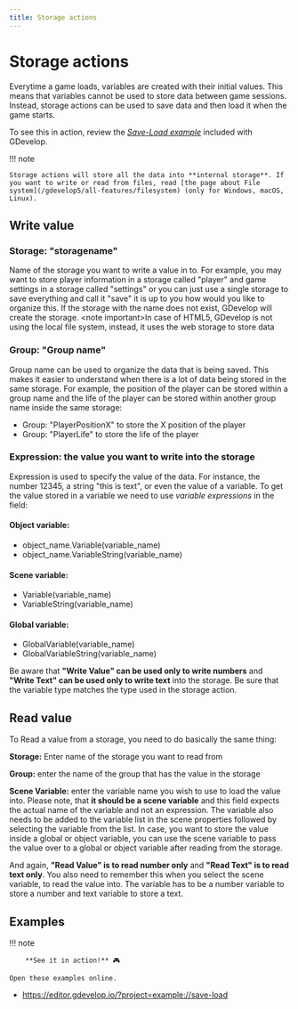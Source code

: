 ```yaml
---
title: Storage actions
---
```

# Storage actions

Everytime a game loads, variables are created with their initial values. This means that variables cannot be used to store data between game sessions.
Instead, storage actions can be used to save data and then load it when the game starts.

To see this in action, review the *[Save-Load example](https://editor.gdevelop.io/?project=example://save-load)* included with GDevelop.

!!! note

    Storage actions will store all the data into **internal storage**. If you want to write or read from files, read [the page about File system](/gdevelop5/all-features/filesystem) (only for Windows, macOS, Linux).

## Write value

### **Storage:** "storagename"

Name of the storage you want to write a value in to. For example, you may want to store player information in a storage called "player" and game settings in a storage called "settings" or you can just use a single storage to save everything and call it "save" it is up to you how would you like to organize this. If the storage with the name does not exist, GDevelop will create the storage. \<note important\>In case of HTML5, GDevelop is not using the local file system, instead, it uses the web storage to store data

### **Group:** "Group name"

Group name can be used to organize the data that is being saved. This makes it easier to understand when there is a lot of data being stored in the same storage. For example, the position of the player can be stored within a group name and the life of the player can be stored within another group name inside the same storage:

- Group: "PlayerPositionX" to store the X position of the player
- Group: "PlayerLife" to store the life of the player

### **Expression:** the value you want to write into the storage

Expression is used to specify the value of the data.  For instance, the number 12345, a string "this is text", or even the value of a variable.
To get the value stored in a variable we need to use *variable expressions* in the field:

#### **Object variable:**

- object_name.Variable(variable_name)
- object_name.VariableString(variable_name)

#### **Scene variable:**

- Variable(variable_name)
- VariableString(variable_name)

#### **Global variable:**

- GlobalVariable(variable_name)
- GlobalVariableString(variable_name)

Be aware that **"Write Value" can be used only to write numbers** and **"Write Text" can be used only to write text** into the storage. Be sure that the variable type matches the type used in the storage action.

## Read value

To Read a value from a storage, you need to do basically the same thing:

**Storage:** Enter name of the storage you want to read from

**Group:** enter the name of the group that has the value in the storage

**Scene Variable:** enter the variable name you wish to use to load the value into. Please note, that **it should be a scene variable** and this field expects the actual name of the variable and not an expression. The variable also needs to be added to the variable list in the scene properties followed by selecting the variable from the list. In case, you want to store the value inside a global or object variable, you can use the scene variable to pass the value over to a global or object variable after reading from the storage.

And again, **"Read Value" is to read number only** and **"Read Text" is to read text only**. You also need to remember this when you select the scene variable, to read the value into. The variable has to be a number variable to store a number and text variable to store a text.

## Examples

!!! note

        **See it in action!** 🎮

    Open these examples online.

- <https://editor.gdevelop.io/?project=example://save-load>
